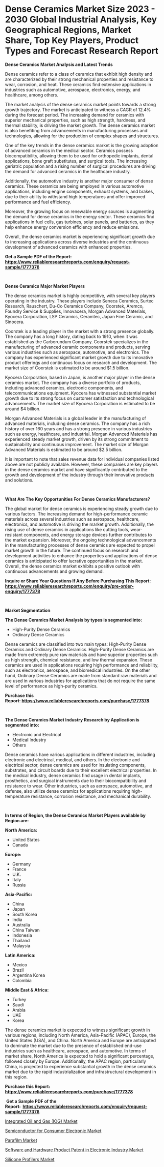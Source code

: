 <p><h1>Dense Ceramics Market Size 2023 - 2030 Global Industrial Analysis, Key Geographical Regions, Market Share, Top Key Players, Product Types and Forecast Research Report</h1></p><p><strong>Dense Ceramics Market Analysis and Latest Trends</strong></p>
<p><p>Dense ceramics refer to a class of ceramics that exhibit high density and are characterized by their strong mechanical properties and resistance to wear, corrosion, and heat. These ceramics find extensive applications in industries such as automotive, aerospace, electronics, energy, and healthcare, among others.</p><p>The market analysis of the dense ceramics market points towards a strong growth trajectory. The market is anticipated to witness a CAGR of 12.4% during the forecast period. The increasing demand for ceramics with superior mechanical properties, such as high strength, hardness, and thermal stability, is driving the market growth. The dense ceramics market is also benefiting from advancements in manufacturing processes and technologies, allowing for the production of complex shapes and structures.</p><p>One of the key trends in the dense ceramics market is the growing adoption of advanced ceramics in the medical sector. Ceramics possess biocompatibility, allowing them to be used for orthopedic implants, dental applications, bone graft substitutes, and surgical tools. The increasing geriatric population and a rising number of surgical procedures are driving the demand for advanced ceramics in the healthcare industry.</p><p>Additionally, the automotive industry is another major consumer of dense ceramics. These ceramics are being employed in various automotive applications, including engine components, exhaust systems, and brakes, due to their ability to withstand high temperatures and offer improved performance and fuel efficiency.</p><p>Moreover, the growing focus on renewable energy sources is augmenting the demand for dense ceramics in the energy sector. These ceramics find applications in fuel cells, gas turbines, solar panels, and batteries, as they help enhance energy conversion efficiency and reduce emissions.</p><p>Overall, the dense ceramics market is experiencing significant growth due to increasing applications across diverse industries and the continuous development of advanced ceramics with enhanced properties.</p></p>
<p><strong>Get a Sample PDF of the Report:&nbsp; <a href="https://www.reliableresearchreports.com/enquiry/request-sample/1777378">https://www.reliableresearchreports.com/enquiry/request-sample/1777378</a></strong></p>
<p>&nbsp;</p>
<p><strong>Dense Ceramics Major Market Players</strong></p>
<p><p>The dense ceramics market is highly competitive, with several key players operating in the industry. These players include Seneca Ceramics, Surtec Research, Rauschert, Du-Co Ceramics Company, Coorstek, Aremco, Foundry Service & Supplies, Innovacera, Morgan Advanced Materials, Kyocera Corporation, LSP Ceramics, Ceramtec, Japan Fine Ceramic, and Sinocera.</p><p>Coorstek is a leading player in the market with a strong presence globally. The company has a long history, dating back to 1910, when it was established as the Carborundum Company. Coorstek specializes in the manufacturing of advanced ceramic components and products, serving various industries such as aerospace, automotive, and electronics. The company has experienced significant market growth due to its innovative product offerings and continuous focus on research and development. The market size of Coorstek is estimated to be around $1.5 billion.</p><p>Kyocera Corporation, based in Japan, is another major player in the dense ceramics market. The company has a diverse portfolio of products, including advanced ceramics, electronic components, and telecommunications equipment. Kyocera has witnessed substantial market growth due to its strong focus on customer satisfaction and technological advancements. The market size of Kyocera Corporation is estimated to be around $4 billion.</p><p>Morgan Advanced Materials is a global leader in the manufacturing of advanced materials, including dense ceramics. The company has a rich history of over 160 years and has a strong presence in various industries such as energy, healthcare, and industrial. Morgan Advanced Materials has experienced steady market growth, driven by its strong commitment to sustainability and continuous improvement. The market size of Morgan Advanced Materials is estimated to be around $2.5 billion.</p><p>It is important to note that sales revenue data for individual companies listed above are not publicly available. However, these companies are key players in the dense ceramics market and have significantly contributed to the growth and development of the industry through their innovative products and solutions.</p></p>
<p>&nbsp;</p>
<p><strong>What Are The Key Opportunities For Dense Ceramics Manufacturers?</strong></p>
<p><p>The global market for dense ceramics is experiencing steady growth due to various factors. The increasing demand for high-performance ceramic materials across several industries such as aerospace, healthcare, electronics, and automotive is driving the market growth. Additionally, the rising use of dense ceramics in applications like cutting tools, wear-resistant components, and energy storage devices further contributes to the market expansion. Moreover, the ongoing technological advancements in the manufacturing processes of dense ceramics are expected to propel market growth in the future. The continued focus on research and development activities to enhance the properties and applications of dense ceramics is anticipated to offer lucrative opportunities in the market. Overall, the dense ceramics market exhibits a positive outlook with continuous advancements and growing demand.</p></p>
<p><strong>Inquire or Share Your Questions If Any Before Purchasing This Report: <a href="https://www.reliableresearchreports.com/enquiry/pre-order-enquiry/1777378">https://www.reliableresearchreports.com/enquiry/pre-order-enquiry/1777378</a></strong></p>
<p>&nbsp;</p>
<p><strong>Market Segmentation</strong></p>
<p><strong>The Dense Ceramics Market Analysis by types is segmented into:</strong></p>
<p><ul><li>High-Purity Dense Ceramics</li><li>Ordinary Dense Ceramics</li></ul></p>
<p><p>Dense ceramics are classified into two main types: High-Purity Dense Ceramics and Ordinary Dense Ceramics. High-Purity Dense Ceramics are made from extremely pure raw materials and have superior properties such as high strength, chemical resistance, and low thermal expansion. These ceramics are used in applications requiring high performance and reliability, such as electronics, aerospace, and biomedical industries. On the other hand, Ordinary Dense Ceramics are made from standard raw materials and are used in various industries for applications that do not require the same level of performance as high-purity ceramics.</p></p>
<p><strong>Purchase this Report:&nbsp;<a href="https://www.reliableresearchreports.com/purchase/1777378">https://www.reliableresearchreports.com/purchase/1777378</a></strong></p>
<p>&nbsp;</p>
<p><strong>The Dense Ceramics Market Industry Research by Application is segmented into:</strong></p>
<p><ul><li>Electronic and Electrical</li><li>Medical Industry</li><li>Others</li></ul></p>
<p><p>Dense ceramics have various applications in different industries, including electronic and electrical, medical, and others. In the electronic and electrical sector, dense ceramics are used for insulating components, substrates, and circuit boards due to their excellent electrical properties. In the medical industry, dense ceramics find usage in dental implants, prosthetics, and surgical instruments due to their biocompatibility and resistance to wear. Other industries, such as aerospace, automotive, and defense, also utilize dense ceramics for applications requiring high-temperature resistance, corrosion resistance, and mechanical durability.</p></p>
<p>&nbsp;</p>
<p><strong>In terms of Region, the Dense Ceramics Market Players available by Region are:</strong></p>
<p>
    <p> <strong> North America: </strong>
        <ul>
            <li>United States</li>
            <li>Canada</li>
        </ul>
        </p> 
    <p> <strong> Europe: </strong>
        <ul>
            <li>Germany</li>
            <li>France</li>
            <li>U.K.</li>
            <li>Italy</li>
            <li>Russia</li>
        </ul>
        </p> 
    <p> <strong> Asia-Pacific: </strong>
        <ul>
            <li>China</li>
            <li>Japan</li>
            <li>South Korea</li>
            <li>India</li>
            <li>Australia</li>
            <li>China Taiwan</li>
            <li>Indonesia</li>
            <li>Thailand</li>
            <li>Malaysia</li>
        </ul>
        </p> 
    <p> <strong> Latin America: </strong>
        <ul>
            <li>Mexico</li>
            <li>Brazil</li>
            <li>Argentina Korea</li>
            <li>Colombia</li>
        </ul>
        </p> 
    <p> <strong> Middle East & Africa: </strong>
        <ul>
            <li>Turkey</li>
            <li>Saudi</li>
            <li>Arabia</li>
            <li>UAE</li>
            <li>Korea</li>
        </ul>
    </p>
    </p>
<p><p>The dense ceramics market is expected to witness significant growth in various regions, including North America, Asia-Pacific (APAC), Europe, the United States (USA), and China. North America and Europe are anticipated to dominate the market due to the presence of established end-use industries such as healthcare, aerospace, and automotive. In terms of market share, North America is expected to hold a significant percentage, followed closely by Europe. Additionally, the APAC region, particularly China, is projected to experience substantial growth in the dense ceramics market due to the rapid industrialization and infrastructural development in this region.</p></p>
<p><strong>Purchase this Report: <a href="https://www.reliableresearchreports.com/purchase/1777378">https://www.reliableresearchreports.com/purchase/1777378</a></strong></p>
<p>&nbsp;<strong>Get a Sample PDF of the Report:&nbsp;&nbsp;<a href="https://www.reliableresearchreports.com/enquiry/request-sample/1777378">https://www.reliableresearchreports.com/enquiry/request-sample/1777378</a></strong></p>
<p><strong></strong></p>
<p><p><a href="https://medium.com/@reportmines/integrated-oil-and-gas-iog-market-trends-forecast-and-competitive-analysis-to-2030-6559674dac6e">Integrated Oil and Gas (IOG) Market</a></p><p><a href="https://medium.com/@amrutreliable23/analyzing-semiconductor-for-consumer-electronic-market-global-industry-perspective-and-forecast-855776605451">Semiconductor for Consumer Electronic Market</a></p><p><a href="https://github.com/CliffMedina6/Market-Research-Report-List-2/blob/main/parafilm-market.md">Parafilm Market</a></p><p><a href="https://medium.com/@abhishekreliable23/software-and-hardware-product-patent-in-electronic-industry-market-size-cagr-trends-2024-2030-38f3681a17c4">Software and Hardware Product Patent in Electronic Industry Market</a></p><p><a href="https://github.com/PeterParrish5/Market-Research-Report-List-2/blob/main/silicone-profilers-market.md">Silicone Profilers Market</a></p></p>